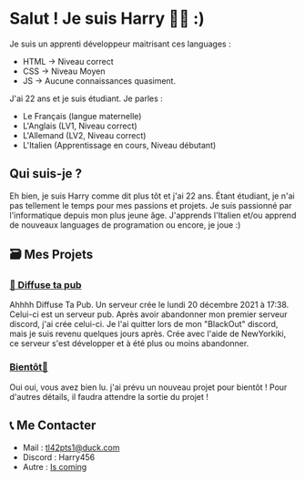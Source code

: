 # Salut ! Je suis Harry 👋🏻 :)

Je suis un apprenti développeur maitrisant ces languages :
- HTML -> Niveau correct
- CSS -> Niveau Moyen
- JS -> Aucune connaissances quasiment.

J'ai 22 ans et je suis étudiant.
Je parles :
- Le Français (langue maternelle)
- L'Anglais (LV1, Niveau correct)
- L'Allemand (LV2, Niveau correct)
- L'Italien (Apprentissage en cours, Niveau débutant)


## Qui suis-je ?

Eh bien, je suis Harry comme dit plus tôt et j'ai 22 ans. Étant étudiant, je n'ai pas tellement le temps pour mes passions et projets. 
Je suis passionné par l'informatique depuis mon plus jeune âge. J'apprends l'Italien et/ou apprend de nouveaux languages de programation ou encore, je joue :)

## 🗃️ Mes Projets

### [📨 Diffuse ta pub](https://discord.gg/BU6HFM8UbP)

Ahhhh Diffuse Ta Pub. Un serveur crée le lundi 20 décembre 2021 à 17:38.
Celui-ci est un serveur pub. Après avoir abandonner mon premier serveur discord, j'ai crée celui-ci.
Je l'ai quitter lors de mon "BlackOut" discord, mais je suis revenu quelques jours après.
Crée avec l'aide de NewYorkiki, ce serveur s'est développer et à été plus ou moins abandonner.

### [Bientôt👀](https://coming-soon.eu)

Oui oui, vous avez bien lu. j'ai prévu un nouveau projet pour bientôt ! Pour d'autres détails, il faudra attendre la sortie du projet !

## 📞 Me Contacter

- Mail : [tl42pts1@duck.com](mailto:tl42pts1@duck.com)
- Discord : Harry456
- Autre : [Is coming](https://coming-soon.eu)
